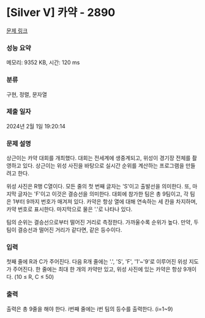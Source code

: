# [Silver V] 카약 - 2890 

[문제 링크](https://www.acmicpc.net/problem/2890) 

### 성능 요약

메모리: 9352 KB, 시간: 120 ms

### 분류

구현, 정렬, 문자열

### 제출 일자

2024년 2월 1일 19:20:14

### 문제 설명

<p>상근이는 카약 대회를 개최했다. 대회는 전세계에 생중계되고, 위성이 경기장 전체를 촬영하고 있다. 상근이는 위성 사진을 바탕으로 실시간 순위를 계산하는 프로그램을 만들려고 한다.</p>

<p>위성 사진은 R행 C열이다. 모든 줄의 첫 번째 글자는 'S'이고 출발선을 의미한다. 또, 마지막 글자는 'F'이고 이것은 결승선을 의미한다. 대회에 참가한 팀은 총 9팀이고, 각 팀은 1부터 9까지 번호가 매겨져 있다. 카약은 항상 열에 대해 연속하는 세 칸을 차지하며, 카약 번호로 표시한다. 마지막으로 물은 '.'로 나타나 있다.</p>

<p>팀의 순위는 결승선으로부터 떨어진 거리로 측정한다. 가까울수록 순위가 높다. 만약, 두 팀이 결승선과 떨어진 거리가 같다면, 같은 등수이다.</p>

### 입력 

 <p>첫째 줄에 R과 C가 주어진다. 다음 R개 줄에는 '.', 'S', 'F', '1'~'9'로 이루어진 위성 지도가 주어진다. 한 줄에는 최대 한 개의 카약만 있고, 위성 사진에 있는 카약은 항상 9개이다. (10 ≤ R, C ≤ 50)</p>

### 출력 

 <p>출력은 총 9줄을 해야 한다. i번째 줄에는 i번 팀의 등수를 출력한다. (i=1~9)</p>

